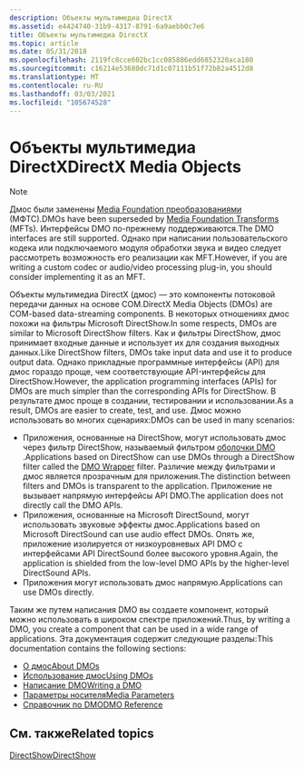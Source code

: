 ```yaml
---
description: Объекты мультимедиа DirectX
ms.assetid: e4424740-31b9-4317-8791-6a9aebb0c7e6
title: Объекты мультимедиа DirectX
ms.topic: article
ms.date: 05/31/2018
ms.openlocfilehash: 2119fc8cce602bc1cc085886edd6852320aca180
ms.sourcegitcommit: c16214e53680dc71d1c07111b51f72b82a4512d8
ms.translationtype: MT
ms.contentlocale: ru-RU
ms.lasthandoff: 03/03/2021
ms.locfileid: "105674528"
---
```

# <a name="directx-media-objects"></a><span data-ttu-id="d1513-103">Объекты мультимедиа DirectX</span><span class="sxs-lookup"><span data-stu-id="d1513-103">DirectX Media Objects</span></span>

> [!Note]  
> <span data-ttu-id="d1513-104">Дмос были заменены [Media Foundation преобразованиями](/windows/desktop/medfound/media-foundation-transforms) (МФТС).</span><span class="sxs-lookup"><span data-stu-id="d1513-104">DMOs have been superseded by [Media Foundation Transforms](/windows/desktop/medfound/media-foundation-transforms) (MFTs).</span></span> <span data-ttu-id="d1513-105">Интерфейсы DMO по-прежнему поддерживаются.</span><span class="sxs-lookup"><span data-stu-id="d1513-105">The DMO interfaces are still supported.</span></span> <span data-ttu-id="d1513-106">Однако при написании пользовательского кодека или подключаемого модуля обработки звука и видео следует рассмотреть возможность его реализации как MFT.</span><span class="sxs-lookup"><span data-stu-id="d1513-106">However, if you are writing a custom codec or audio/video processing plug-in, you should consider implementing it as an MFT.</span></span>

 

<span data-ttu-id="d1513-107">Объекты мультимедиа DirectX (дмос) — это компоненты потоковой передачи данных на основе COM.</span><span class="sxs-lookup"><span data-stu-id="d1513-107">DirectX Media Objects (DMOs) are COM-based data-streaming components.</span></span> <span data-ttu-id="d1513-108">В некоторых отношениях дмос похожи на фильтры Microsoft DirectShow.</span><span class="sxs-lookup"><span data-stu-id="d1513-108">In some respects, DMOs are similar to Microsoft DirectShow filters.</span></span> <span data-ttu-id="d1513-109">Как и фильтры DirectShow, дмос принимает входные данные и использует их для создания выходных данных.</span><span class="sxs-lookup"><span data-stu-id="d1513-109">Like DirectShow filters, DMOs take input data and use it to produce output data.</span></span> <span data-ttu-id="d1513-110">Однако прикладные программные интерфейсы (API) для дмос гораздо проще, чем соответствующие API-интерфейсы для DirectShow.</span><span class="sxs-lookup"><span data-stu-id="d1513-110">However, the application programming interfaces (APIs) for DMOs are much simpler than the corresponding APIs for DirectShow.</span></span> <span data-ttu-id="d1513-111">В результате дмос проще в создании, тестировании и использовании.</span><span class="sxs-lookup"><span data-stu-id="d1513-111">As a result, DMOs are easier to create, test, and use.</span></span> <span data-ttu-id="d1513-112">Дмос можно использовать во многих сценариях:</span><span class="sxs-lookup"><span data-stu-id="d1513-112">DMOs can be used in many scenarios:</span></span>

-   <span data-ttu-id="d1513-113">Приложения, основанные на DirectShow, могут использовать дмос через фильтр DirectShow, называемый фильтром [оболочки DMO](dmo-wrapper-filter.md) .</span><span class="sxs-lookup"><span data-stu-id="d1513-113">Applications based on DirectShow can use DMOs through a DirectShow filter called the [DMO Wrapper](dmo-wrapper-filter.md) filter.</span></span> <span data-ttu-id="d1513-114">Различие между фильтрами и дмос является прозрачным для приложения.</span><span class="sxs-lookup"><span data-stu-id="d1513-114">The distinction between filters and DMOs is transparent to the application.</span></span> <span data-ttu-id="d1513-115">Приложение не вызывает напрямую интерфейсы API DMO.</span><span class="sxs-lookup"><span data-stu-id="d1513-115">The application does not directly call the DMO APIs.</span></span>
-   <span data-ttu-id="d1513-116">Приложения, основанные на Microsoft DirectSound, могут использовать звуковые эффекты дмос.</span><span class="sxs-lookup"><span data-stu-id="d1513-116">Applications based on Microsoft DirectSound can use audio effect DMOs.</span></span> <span data-ttu-id="d1513-117">Опять же, приложение изолируется от низкоуровневых API DMO с интерфейсами API DirectSound более высокого уровня.</span><span class="sxs-lookup"><span data-stu-id="d1513-117">Again, the application is shielded from the low-level DMO APIs by the higher-level DirectSound APIs.</span></span>
-   <span data-ttu-id="d1513-118">Приложения могут использовать дмос напрямую.</span><span class="sxs-lookup"><span data-stu-id="d1513-118">Applications can use DMOs directly.</span></span>

<span data-ttu-id="d1513-119">Таким же путем написания DMO вы создаете компонент, который можно использовать в широком спектре приложений.</span><span class="sxs-lookup"><span data-stu-id="d1513-119">Thus, by writing a DMO, you create a component that can be used in a wide range of applications.</span></span> <span data-ttu-id="d1513-120">Эта документация содержит следующие разделы:</span><span class="sxs-lookup"><span data-stu-id="d1513-120">This documentation contains the following sections:</span></span>

-   [<span data-ttu-id="d1513-121">О дмос</span><span class="sxs-lookup"><span data-stu-id="d1513-121">About DMOs</span></span>](about-dmos.md)
-   [<span data-ttu-id="d1513-122">Использование дмос</span><span class="sxs-lookup"><span data-stu-id="d1513-122">Using DMOs</span></span>](using-dmos.md)
-   [<span data-ttu-id="d1513-123">Написание DMO</span><span class="sxs-lookup"><span data-stu-id="d1513-123">Writing a DMO</span></span>](writing-a-dmo.md)
-   [<span data-ttu-id="d1513-124">Параметры носителя</span><span class="sxs-lookup"><span data-stu-id="d1513-124">Media Parameters</span></span>](media-parameters.md)
-   [<span data-ttu-id="d1513-125">Справочник по DMO</span><span class="sxs-lookup"><span data-stu-id="d1513-125">DMO Reference</span></span>](dmo-reference.md)

## <a name="related-topics"></a><span data-ttu-id="d1513-126">См. также</span><span class="sxs-lookup"><span data-stu-id="d1513-126">Related topics</span></span>

<dl> <dt>

[<span data-ttu-id="d1513-127">DirectShow</span><span class="sxs-lookup"><span data-stu-id="d1513-127">DirectShow</span></span>](directshow.md)
</dt> </dl>

 

 
